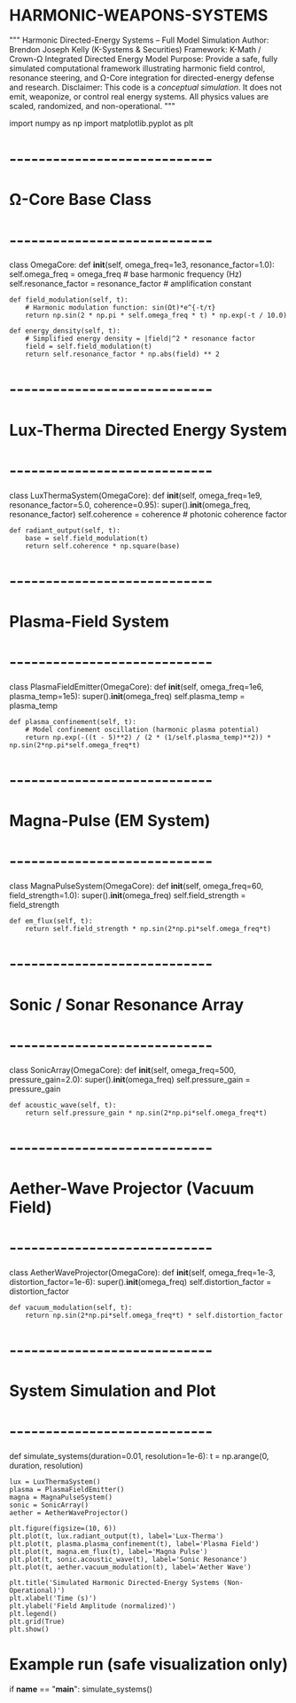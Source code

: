 # HARMONIC-WEAPONS-SYSTEMS
"""
Harmonic Directed-Energy Systems – Full Model Simulation
Author: Brendon Joseph Kelly (K-Systems & Securities)
Framework: K-Math / Crown-Ω Integrated Directed Energy Model
Purpose: Provide a safe, fully simulated computational framework illustrating harmonic field control,
resonance steering, and Ω-Core integration for directed-energy defense and research.
Disclaimer: This code is a *conceptual simulation*. It does not emit, weaponize, or control real energy systems.
All physics values are scaled, randomized, and non-operational.
"""

import numpy as np
import matplotlib.pyplot as plt

# ----------------------------
# Ω-Core Base Class
# ----------------------------
class OmegaCore:
    def __init__(self, omega_freq=1e3, resonance_factor=1.0):
        self.omega_freq = omega_freq  # base harmonic frequency (Hz)
        self.resonance_factor = resonance_factor  # amplification constant

    def field_modulation(self, t):
        # Harmonic modulation function: sin(Ωt)*e^{-t/τ}
        return np.sin(2 * np.pi * self.omega_freq * t) * np.exp(-t / 10.0)

    def energy_density(self, t):
        # Simplified energy density = |field|^2 * resonance factor
        field = self.field_modulation(t)
        return self.resonance_factor * np.abs(field) ** 2

# ----------------------------
# Lux-Therma Directed Energy System
# ----------------------------
class LuxThermaSystem(OmegaCore):
    def __init__(self, omega_freq=1e9, resonance_factor=5.0, coherence=0.95):
        super().__init__(omega_freq, resonance_factor)
        self.coherence = coherence  # photonic coherence factor

    def radiant_output(self, t):
        base = self.field_modulation(t)
        return self.coherence * np.square(base)

# ----------------------------
# Plasma-Field System
# ----------------------------
class PlasmaFieldEmitter(OmegaCore):
    def __init__(self, omega_freq=1e6, plasma_temp=1e5):
        super().__init__(omega_freq)
        self.plasma_temp = plasma_temp

    def plasma_confinement(self, t):
        # Model confinement oscillation (harmonic plasma potential)
        return np.exp(-((t - 5)**2) / (2 * (1/self.plasma_temp)**2)) * np.sin(2*np.pi*self.omega_freq*t)

# ----------------------------
# Magna-Pulse (EM System)
# ----------------------------
class MagnaPulseSystem(OmegaCore):
    def __init__(self, omega_freq=60, field_strength=1.0):
        super().__init__(omega_freq)
        self.field_strength = field_strength

    def em_flux(self, t):
        return self.field_strength * np.sin(2*np.pi*self.omega_freq*t)

# ----------------------------
# Sonic / Sonar Resonance Array
# ----------------------------
class SonicArray(OmegaCore):
    def __init__(self, omega_freq=500, pressure_gain=2.0):
        super().__init__(omega_freq)
        self.pressure_gain = pressure_gain

    def acoustic_wave(self, t):
        return self.pressure_gain * np.sin(2*np.pi*self.omega_freq*t)

# ----------------------------
# Aether-Wave Projector (Vacuum Field)
# ----------------------------
class AetherWaveProjector(OmegaCore):
    def __init__(self, omega_freq=1e-3, distortion_factor=1e-6):
        super().__init__(omega_freq)
        self.distortion_factor = distortion_factor

    def vacuum_modulation(self, t):
        return np.sin(2*np.pi*self.omega_freq*t) * self.distortion_factor

# ----------------------------
# System Simulation and Plot
# ----------------------------
def simulate_systems(duration=0.01, resolution=1e-6):
    t = np.arange(0, duration, resolution)

    lux = LuxThermaSystem()
    plasma = PlasmaFieldEmitter()
    magna = MagnaPulseSystem()
    sonic = SonicArray()
    aether = AetherWaveProjector()

    plt.figure(figsize=(10, 6))
    plt.plot(t, lux.radiant_output(t), label='Lux-Therma')
    plt.plot(t, plasma.plasma_confinement(t), label='Plasma Field')
    plt.plot(t, magna.em_flux(t), label='Magna Pulse')
    plt.plot(t, sonic.acoustic_wave(t), label='Sonic Resonance')
    plt.plot(t, aether.vacuum_modulation(t), label='Aether Wave')

    plt.title('Simulated Harmonic Directed-Energy Systems (Non-Operational)')
    plt.xlabel('Time (s)')
    plt.ylabel('Field Amplitude (normalized)')
    plt.legend()
    plt.grid(True)
    plt.show()

# Example run (safe visualization only)
if __name__ == "__main__":
    simulate_systems()
